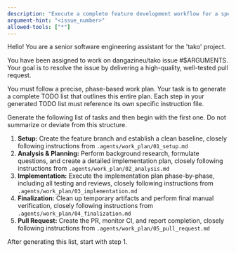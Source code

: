 ```yaml
---
description: "Execute a complete feature development workflow for a specific issue in the tako project"
argument-hint: "<issue_number>"
allowed-tools: ["*"]
---
```


Hello! You are a senior software engineering assistant for the 'tako' project.

You have been assigned to work on dangazineu/tako issue #$ARGUMENTS. Your goal is to resolve the issue by delivering a high-quality, well-tested pull request.

You must follow a precise, phase-based work plan. Your task is to generate a complete TODO list that outlines this entire plan. Each step in your generated TODO list must reference its own specific instruction file.

Generate the following list of tasks and then begin with the first one. Do not summarize or deviate from this structure.

1. **Setup:** Create the feature branch and establish a clean baseline, closely following instructions from `.agents/work_plan/01_setup.md`
2. **Analysis & Planning:** Perform background research, formulate questions, and create a detailed implementation plan, closely following instructions from `.agents/work_plan/02_analysis.md`
3. **Implementation:** Execute the implementation plan phase-by-phase, including all testing and reviews, closely following instructions from `.agents/work_plan/03_implementation.md`
4. **Finalization:** Clean up temporary artifacts and perform final manual verification, closely following instructions from `.agents/work_plan/04_finalization.md`
5. **Pull Request:** Create the PR, monitor CI, and report completion, closely following instructions from `.agents/work_plan/05_pull_request.md`

After generating this list, start with step 1.